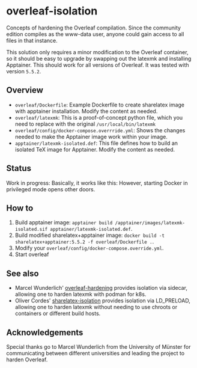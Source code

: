 # overleaf-isolation
Concepts of hardening the Overleaf compilation. Since the community edition compiles as the www-data user, anyone could gain access to all files in that instance.

This solution only requires a minor modification to the Overleaf container, so it should be easy to upgrade by swapping out the latexmk and installing Apptainer. This should work for all versions of Overleaf. It was tested with version ```5.5.2```.

## Overview
- ```overleaf/Dockerfile```: Example Dockerfile to create sharelatex image with apptainer installation. Modify the content as needed.
- ```overleaf/latexmk```: This is a proof-of-concept python file, which you need to replace with the original ```/usr/local/bin/latexmk```
- ```overleaf/config/docker-compose.overrride.yml```: Shows the changes needed to make the Apptainer image work within your image.
- ```apptainer/latexmk-isolated.def```: This file defines how to build an isolated TeX image for Apptainer. Modify the content as needed.

## Status
Work in progress: Basically, it works like this: However, starting Docker in privileged mode opens other doors.

## How to
1. Build apptainer image: ```apptainer build /apptainer/images/latexmk-isolated.sif apptainer/latexmk-isolated.def```.
2. Build modified sharelatex+apptainer image: ```docker build -t sharelatex+apptainer:5.5.2 -f overleaf/Dockerfile .```.
3. Modify your ```overleaf/config/docker-compose.override.yml```.
4. Start overleaf

## See also
- Marcel Wunderlich' <a href="https://github.com/Deaddy/overleaf-hardening">overleaf-hardening</a> provides isolation via sidecar, allowing one to harden latexmk with podman for k8s.
- Oliver Cordes' <a href="https://github.com/ocordes/sharelatex-isolation">sharelatex-isolation</a> provides isolation via LD_PRELOAD, allowing one to harden latexmk without needing to use chroots or containers or different build hosts.

## Acknowledgements
Special thanks go to Marcel Wunderlich from the University of Münster for communicating between different universities and leading the project to harden Overleaf.